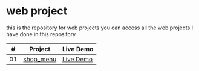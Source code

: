 # web project 
this is the repository for web projects you can access all the web projects I have done in this repository

|  #  | Project                                                                                                                     | Live Demo                                                                         |
| :-: | --------------------------------------------------------------------------------------------------------------------------- | --------------------------------------------------------------------------------- |
| 01  | [shop_menu](https://github.com/Akash2king/Web-projects/tree/main/Shop%20menu)                             | [Live Demo](https://akash2king.github.io/Web-projects/)               |

